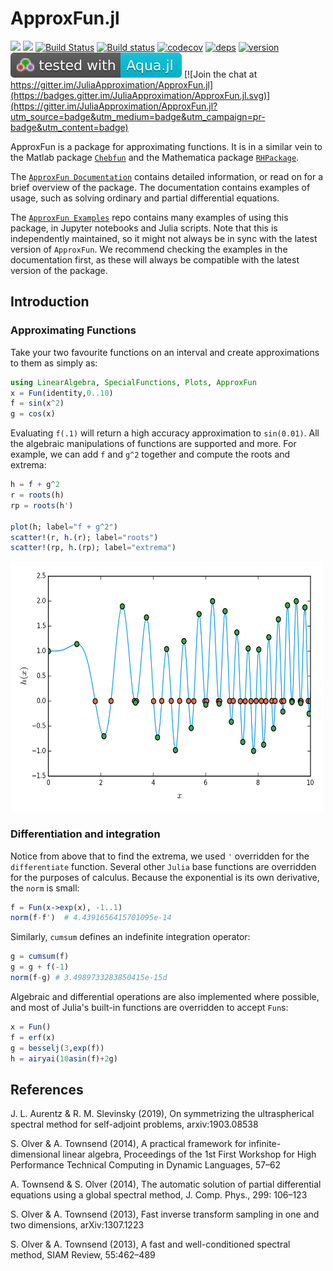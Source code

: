 # ApproxFun.jl

[![](https://img.shields.io/badge/docs-stable-blue.svg)](https://JuliaApproximation.github.io/ApproxFun.jl/stable)
[![](https://img.shields.io/badge/docs-latest-blue.svg)](https://JuliaApproximation.github.io/ApproxFun.jl/latest)
[![Build Status](https://travis-ci.org/JuliaApproximation/ApproxFun.jl.svg?branch=master)](https://travis-ci.org/JuliaApproximation/ApproxFun.jl)
[![Build status](https://ci.appveyor.com/api/projects/status/40qmoxp189pwtuda?svg=true)](https://ci.appveyor.com/project/dlfivefifty/approxfun-jl)
[![codecov](https://codecov.io/gh/JuliaApproximation/ApproxFun.jl/branch/master/graph/badge.svg)](https://codecov.io/gh/JuliaApproximation/ApproxFun.jl)
[![deps](https://juliahub.com/docs/ApproxFun/deps.svg)](https://juliahub.com/ui/Packages/ApproxFun/jGqLz?t=2)
[![version](https://juliahub.com/docs/ApproxFun/version.svg)](https://juliahub.com/ui/Packages/ApproxFun/jGqLz)
[![Aqua QA](https://raw.githubusercontent.com/JuliaTesting/Aqua.jl/master/badge.svg)](https://github.com/JuliaTesting/Aqua.jl)
[![Join the chat at https://gitter.im/JuliaApproximation/ApproxFun.jl](https://badges.gitter.im/JuliaApproximation/ApproxFun.jl.svg)](https://gitter.im/JuliaApproximation/ApproxFun.jl?utm_source=badge&utm_medium=badge&utm_campaign=pr-badge&utm_content=badge)


ApproxFun is a package for approximating functions. It is in a similar vein to the Matlab
package [`Chebfun`](http://www.chebfun.org) and the Mathematica package [`RHPackage`](https://github.com/dlfivefifty/RHPackage).

The  [`ApproxFun Documentation`](https://JuliaApproximation.github.io/ApproxFun.jl/latest) contains detailed information, or read on for a brief overview of the package. The documentation contains examples of usage, such as solving ordinary and partial differential equations.

The  [`ApproxFun Examples`](https://github.com/JuliaApproximation/ApproxFunExamples) repo contains many examples of
using this package, in Jupyter notebooks and Julia scripts. Note that this is independently maintained, so it might not always be in sync with the latest version of `ApproxFun`. We recommend checking the examples in the documentation first, as these will always be compatible with the latest version of the package.

## Introduction

### Approximating Functions

Take your two favourite functions on an interval and create approximations to them as simply as:

```julia
using LinearAlgebra, SpecialFunctions, Plots, ApproxFun
x = Fun(identity,0..10)
f = sin(x^2)
g = cos(x)
```

Evaluating `f(.1)` will return a high
accuracy approximation to `sin(0.01)`. All the algebraic manipulations of functions
are supported and more.  For example, we can add `f` and `g^2` together and compute
the roots and extrema:

```julia
h = f + g^2
r = roots(h)
rp = roots(h')

plot(h; label="f + g^2")
scatter!(r, h.(r); label="roots")
scatter!(rp, h.(rp); label="extrema")
```

<img src=https://github.com/JuliaApproximation/ApproxFun.jl/raw/master/images/extrema.png width=500 height=400>


### Differentiation and integration


Notice from above that to find the extrema, we used `'` overridden for the `differentiate` function. Several other `Julia`
base functions are overridden for the purposes of calculus. Because the exponential is its own
derivative, the `norm` is small:

```julia
f = Fun(x->exp(x), -1..1)
norm(f-f')  # 4.4391656415701095e-14
```

Similarly, `cumsum` defines an indefinite integration operator:

```julia
g = cumsum(f)
g = g + f(-1)
norm(f-g) # 3.4989733283850415e-15d
```

Algebraic and differential operations are also implemented where possible, and most of Julia's built-in functions are overridden to accept `Fun`s:

```julia
x = Fun()
f = erf(x)
g = besselj(3,exp(f))
h = airyai(10asin(f)+2g)
```

## References

J. L. Aurentz & R. M. Slevinsky (2019), On symmetrizing the ultraspherical spectral method for self-adjoint problems, arxiv:1903.08538

S. Olver & A. Townsend (2014), A practical framework for infinite-dimensional linear algebra, Proceedings of the 1st First Workshop for High Performance Technical Computing in Dynamic Languages, 57–62

A. Townsend & S. Olver (2014), The automatic solution of partial differential equations using a global spectral method,  J. Comp. Phys., 299: 106–123

S. Olver & A. Townsend (2013), Fast inverse transform sampling in one and two dimensions, arXiv:1307.1223

S. Olver & A. Townsend (2013), A fast and well-conditioned spectral method, SIAM Review, 55:462–489
